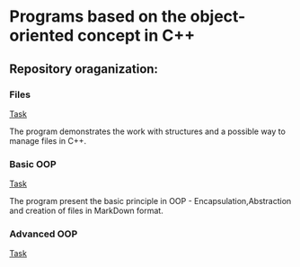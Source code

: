 # Programs  based on the  object-oriented concept in C++

## Repository oraganization:

### Files

[Task](./Files/Task.pdf)

The program demonstrates the work with structures and a possible way to manage files in C++.

### Basic OOP

[Task](./Basic%20OOP/Task.pdf)

The program present the basic principle in OOP - Encapsulation,Abstraction and creation of files in MarkDown format.

### Advanced OOP

[Task](./Advanced%20OOP/Task.pdf)



